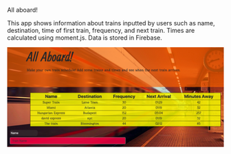 All aboard!

This app shows information about trains inputted by users such as name, destination, time of first train, frequency, and next train. Times are calculated using moment.js. Data is stored in Firebase.

![app screenshot](/assets/images/screenshot.png)